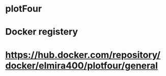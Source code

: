 # plotFour
# Docker registery 
# https://hub.docker.com/repository/docker/elmira400/plotfour/general
